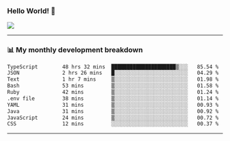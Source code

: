 ### Hello World! 👋

<a>
  <img align="center" src="https://github-readme-stats.vercel.app/api?username=megatunger&count_private=true&include_all_commits=true&bg_color=30,56CCF2,2F80ED&title_color=fff&text_color=fff" />
</a>

------
### 📊 My monthly development breakdown

<!--START_SECTION:waka-->

```txt
TypeScript        48 hrs 32 mins  █████████████████████▒░░░   85.54 %
JSON              2 hrs 26 mins   █░░░░░░░░░░░░░░░░░░░░░░░░   04.29 %
Text              1 hr 7 mins     ▒░░░░░░░░░░░░░░░░░░░░░░░░   01.98 %
Bash              53 mins         ▒░░░░░░░░░░░░░░░░░░░░░░░░   01.58 %
Ruby              42 mins         ▒░░░░░░░░░░░░░░░░░░░░░░░░   01.24 %
.env file         38 mins         ▒░░░░░░░░░░░░░░░░░░░░░░░░   01.14 %
YAML              31 mins         ▒░░░░░░░░░░░░░░░░░░░░░░░░   00.93 %
Java              31 mins         ▒░░░░░░░░░░░░░░░░░░░░░░░░   00.92 %
JavaScript        24 mins         ▒░░░░░░░░░░░░░░░░░░░░░░░░   00.72 %
CSS               12 mins         ░░░░░░░░░░░░░░░░░░░░░░░░░   00.37 %
```

<!--END_SECTION:waka-->

------
